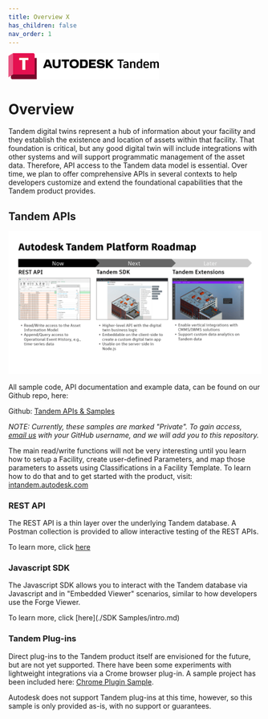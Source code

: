 ```yaml
---
title: Overview X
has_children: false
nav_order: 1
---
```


![Tandem API](./img/TandemLogo.png)

# Overview

Tandem digital twins represent a hub of information about your facility and they establish the existence and location of assets within that facility. That foundation is critical, but any good digital twin will include integrations with other systems and will support programmatic management of the asset data. Therefore, API access to the Tandem data model is essential.  Over time, we plan to offer comprehensive APIs in several contexts to help developers customize and extend the foundational capabilities that the Tandem product provides.

## Tandem APIs

![API Contexts](./img/API_contexts.png)

All sample code, API documentation and example data, can be found on our Github repo, here:

Github: [Tandem APIs & Samples](https://github.com/autodesk-tandem)

_NOTE: Currently, these samples are marked "Private". To gain access, [email us](Support.md) with your GitHub username, and we will add you to this repository._

The main read/write functions will not be very interesting until you learn how to setup a Facility, create user-defined Parameters, and map those parameters to assets using Classifications in a Facility Template.  To learn how to do that and to get started with the product, visit: [intandem.autodesk.com](https://intandem.autodesk.com/)

### REST API

The REST API is a thin layer over the underlying Tandem database.
A Postman collection is provided to allow interactive testing of the REST APIs.

To learn more, click [here](./restAPI/intro.md)

### Javascript SDK

The Javascript SDK allows you to interact with the Tandem database via Javascript and in "Embedded Viewer" scenarios, similar to how developers use the Forge Viewer.

To learn more, click [here](./SDK Samples/intro.md)


### Tandem Plug-ins

Direct plug-ins to the Tandem product itself are envisioned for the future, but are not yet supported. There have been some experiments with lightweight integrations via a Crome browser plug-in.  A sample project has been included here: [Chrome Plugin Sample](https://github.com/autodesk-tandem/tandem-sample-chrome-ext).

Autodesk does not support Tandem plug-ins at this time, however, so this sample is only provided as-is, with no support or guarantees.
